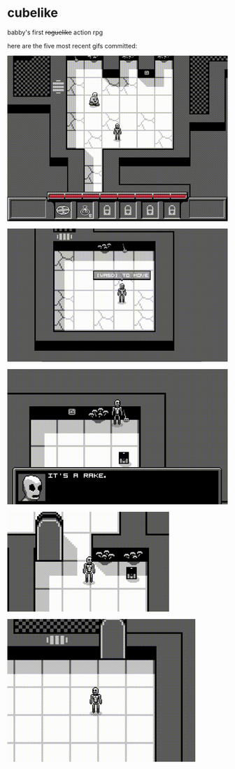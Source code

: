 # cubelike
babby's first ~~roguelike~~ action rpg 

here are the five most recent gifs committed:

![60_cutscenes.gif](gifs/60_cutscenes.gif?raw=true "60_cutscenes")

![59_intro_building.gif](gifs/59_intro_building.gif?raw=true "59_intro_building")

![58_decoration_flavor_text.gif](gifs/58_decoration_flavor_text.gif?raw=true "58_decoration_flavor_text")

![57_wall_mushrooms.gif](gifs/57_wall_mushrooms.gif?raw=true "57_wall_mushrooms")

![56_floaty_text.gif](gifs/56_floaty_text.gif?raw=true "56_floaty_text")

